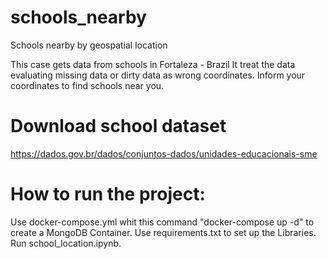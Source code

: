 # schools_nearby
Schools nearby by geospatial location

This case gets data from schools in Fortaleza - Brazil 
It treat the data evaluating missing data or dirty data as wrong coordinates.
Inform your coordinates to find schools near you.


# Download school dataset
https://dados.gov.br/dados/conjuntos-dados/unidades-educacionais-sme

# How to run the project:
Use docker-compose.yml whit this command "docker-compose up -d" to create a MongoDB Container.
Use requirements.txt to set up the Libraries.
Run school_location.ipynb.
